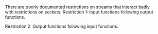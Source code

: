 
There are poorly documented restrictions on streams that interact badly with restrictions on sockets:
Restriction 1: Input functions following output functions.

Restriction 2: Output functions following input functions.